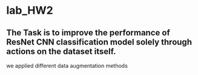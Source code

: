 # lab_HW2

## The Task is to improve the performance of ResNet CNN classification model solely through actions on the dataset itself.

we applied different data augmentation methods 
